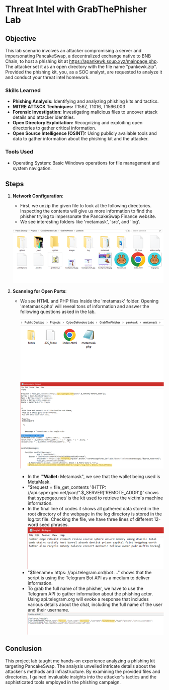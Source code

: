 # Threat Intel with GrabThePhisher Lab

## Objective
This lab scenario involves an attacker compromising a server and impersonating PancakeSwap, a decentralized exchange native to BNB Chain, to host a phishing kit at https://apankewk.soup.xyz/mainpage.php. The attacker set it as an open directory with the file name "pankewk.zip". Provided the phishing kit, you, as a SOC analyst, are requested to analyze it and conduct your threat intel homework.

### Skills Learned

- **Phishing Analysis:** Identifying and analyzing phishing kits and tactics.
- **MITRE ATT&CK Techniques:** T1567, T1016, T1566.003
- **Forensic Investigation:** Investigating malicious files to uncover attack details and attacker identities.
- **Open Directory Exploitation:** Recognizing and exploiting open directories to gather critical information.
- **Open Source Intelligence (OSINT):** Using publicly available tools and data to gather information about the phishing kit and the attacker.

### Tools Used

- Operating System: Basic Windows operations for file management and system navigation.

## Steps

1. **Network Configuration**:
     * First, we unzip the given file to look at the following directories. Inspecting the contents will give us more information to find the phisher trying to impersonate the PancakeSwap Finance website.
     * We see interesting folders like 'metamask', 'src', and 'log'.
       
      ![image alt](https://github.com/HemantVarunParas/GrabThePhisher-CTF-Lab/blob/b6dad4515d3b5a78bcd9cfd07609bc3a68a4e48f/IMG/pankewk%207_12_2024%205_11_11%20PM.png)
  
2. **Scanning for Open Ports**:
   * We see HTML and PHP files Inside the 'metamask' folder. Opening 'metamask.php' will reveal tons of information and answer the following questions asked in the lab.

     ![image alt](https://github.com/HemantVarunParas/GrabThePhisher-CTF-Lab/blob/b6dad4515d3b5a78bcd9cfd07609bc3a68a4e48f/IMG/pankewk%207_12_2024%205_11_38%20PM.png)
     ![image alt](https://github.com/HemantVarunParas/GrabThePhisher-CTF-Lab/blob/ccb9ca5df0de7bdf06697b48c9625fa92c691f5e/IMG/metamask.php%20-%20Notepad%207_12_2024%205_13_25%20PM.png)
     
       *  In the '"<b>Wallet:</b> Metamask", we see that the wallet being used is MetaMask.
       *  "$request = file_get_contents '(HTTP: //api.sypexgeo.net/json/".$_SERVER['REMOTE_ADDR'])' shows that sypexgeo.net/ is the kit used to retrieve the victim's machine information.
       *  In the final line of codes it shows all gathered data stored in the root directory of the webpage in the log directory is stored in the log.txt file. Checking the file, we have three lines of different 12-word seed phrases.
         ![image alt](https://github.com/HemantVarunParas/GrabThePhisher-CTF-Lab/blob/ccb9ca5df0de7bdf06697b48c9625fa92c691f5e/IMG/log.txt%20-%20Notepad%207_12_2024%205_20_01%20PM.png)
       *  "$filename= https: //api.telegram.ord/bot ..." shows that the script is using the Telegram Bot API as a medium to deliver information.
       *  To grab the full name of the phisher, we have to use the Telegram API to gather information about the phishing actor. Using api.telegram.org will evoke a response that includes various details about the chat, including the full name of the user and their username.
         ![image alt](https://github.com/HemantVarunParas/GrabThePhisher-CTF-Lab/blob/ccb9ca5df0de7bdf06697b48c9625fa92c691f5e/IMG/api.telegram.org_bot5457463144_AAG8t4k7e2ew3tTi0IBShcWbSia0Irvxm10_getChat_chat_id%3D5442785564%20-%20Google%20Chrome%207_12_2024%205_24_29%20PM.png) 
   
## Conclusion
This project lab taught me hands-on experience analyzing a phishing kit targeting PancakeSwap. The analysis unveiled intricate details about the attacker's methods and infrastructure. By examining the provided files and directories, I gained invaluable insights into the attacker's tactics and the sophisticated tools employed in the phishing campaign.

